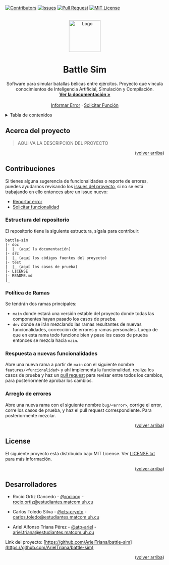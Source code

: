 <div id="top"></div>

[![Contributors][contributors-shield]][contributors-url]
[![Issues][issues-shield]][issues-url]
[![Pull Request][pull-request]][pull-request-url]
[![MIT License][license-shield]][license-url]



<!-- PROJECT LOGO -->
<br />
<div align="center">
  <a href="https://github.com/ArielTriana/battle-sim">
    <img src="https://ik.imagekit.io/atpariel/battle-sim_j-a6B50ZX?updatedAt=1634232107705" alt="Logo" width="100" height="100">
  </a>

<h1 align="center">Battle Sim</h3>

  <p align="center">
    Software para simular batallas bélicas entre ejércitos. Proyecto que vincula conocimientos de Inteligencia Artificial, Simulación y Compilación.
    <br />
    <a href="https://github.com/ArielTriana/battle-sim"><strong>Ver la documentación »</strong></a>
    <br />
    <br />
    <a href="https://github.com/ArielTriana/battle-sim/issues/new?assignees=&labels=bug%2C+help+wanted&template=reporte-de-error-en-el-proyecto.md&title=%5BERROR%5D">Informar Error</a>
    ·
    <a href="https://github.com/ArielTriana/battle-sim/issues/new?assignees=&labels=enhancement&template=solicitud-de-funci-n.md&title=%5BSOLICITUD%5D">Solicitar Función</a>
  </p>
</div>



<!-- TABLE OF CONTENTS -->
<details>
  <summary>Tabla de contenidos</summary>
  <ol>
    <li>
      <a href="#acerca-del-proyecto">Acerca del proyecto</a>
      <!--<ul>
        <li><a href="#built-with">Built With</a></li>
      </ul>-->
    </li>
    <!--
    <li>
      <a href="#getting-started">Getting Started</a>
      <ul>
        <li><a href="#prerequisites">Prerequisites</a></li>
        <li><a href="#installation">Installation</a></li>
      </ul>
    </li>
    <li><a href="#usage">Usage</a></li>
    <li><a href="#roadmap">Roadmap</a></li>
    -->
    <li><a href="#contribuciones">Contribuciones</a>
        <ul>
            <li><a href="#política-de-ramas">Política de ramas</a></li>
            <li><a href="#estuctura-del-repositorio">Estructura del repositorio</a></li>
            <li><a href="#respuesta-a-nuevas-funcionalidades">Respuesta a nuevas funcionalidades</a></li>
            <li><a href="#arreglo-de-errores">Arreglo de errores</a></li>
        </ul>
    </li>
    <li><a href="#licencia">Licencia</a></li>
    <li><a href="#desarrolladores">Desarrolladores</a></li>
  </ol>
</details>



<!-- ABOUT THE PROJECT -->
## Acerca del proyecto

> AQUI VA LA DESCRIPCION DEL PROYECTO

<p align="right">(<a href="#top">volver arriba</a>)</p>


<!-- 

### Built With

* [Next.js](https://nextjs.org/)
* [React.js](https://reactjs.org/)
* [Vue.js](https://vuejs.org/)
* [Angular](https://angular.io/)
* [Svelte](https://svelte.dev/)
* [Laravel](https://laravel.com)
* [Bootstrap](https://getbootstrap.com)
* [JQuery](https://jquery.com)

<p align="right">(<a href="#top">volver arriba</a>)</p>

-->

<!--
## Getting Started

This is an example of how you may give instructions on setting up your project locally.
To get a local copy up and running follow these simple example steps.

### Prerequisites

This is an example of how to list things you need to use the software and how to install them.
* npm
  ```sh
  npm install npm@latest -g
  ```

### Installation

1. Get a free API Key at [https://example.com](https://example.com)
2. Clone the repo
   ```sh
   git clone https://github.com/github_username/repo_name.git
   ```
3. Install NPM packages
   ```sh
   npm install
   ```
4. Enter your API in `config.js`
   ```js
   const API_KEY = 'ENTER YOUR API';
   ```

<p align="right">(<a href="#top">volver arriba</a>)</p>



## Usage

Use this space to show useful examples of how a project can be used. Additional screenshots, code examples and demos work well in this space. You may also link to more resources.

_For more examples, please refer to the [Documentation](https://example.com)_

<p align="right">(<a href="#top">volver arriba</a>)</p>



## Roadmap

- [] Feature 1
- [] Feature 2
- [] Feature 3
    - [] Nested Feature

See the [open issues](https://github.com/github_username/repo_name/issues) for a full list of proposed features (and known issues).

<p align="right">(<a href="#top">volver arriba</a>)</p>

-->

<!-- CONTRIBUTING -->
## Contribuciones

Si tienes alguna sugerencia de funcionalidades o reporte de errores, puedes ayudarnos revisando los [issues del proyecto](https://github.com/ArielTriana/battle-sim/issues), si no se está trabajando en ello entonces abre un issue nuevo:

- [Reportar error](https://github.com/ArielTriana/battle-sim/issues/new?assignees=&labels=bug%2C+help+wanted&template=reporte-de-error-en-el-proyecto.md&title=%5BERROR%5D)
- [Solicitar funcionalidad](https://github.com/ArielTriana/battle-sim/issues/new?assignees=&labels=enhancement&template=solicitud-de-funci-n.md&title=%5BSOLICITUD%5D)



### Estructura del repositorio

El repositorio tiene la siguiente estructura, sígala para contribuir:

```
battle-sim
|- doc
|  |_ (aquí la documentación)
|- src
|  |_ (aquí los códigos fuentes del proyecto)
|- test
|  |_ (aquí los casos de prueba)
|- LICENSE
|- README.md
|_
```
### Política de Ramas

Se tendrán dos ramas principales:

- `main` donde estará una versión estable del proyecto donde todas las componentes hayan pasado los casos de prueba.
- `dev` donde se irán mezclando las ramas resultantes de nuevas funcionalidades, corrección de errores y ramas personales. Luego de que en esta rama todo funcione bien y pase los casos de prueba entonces se mezcla hacia `main`. 

### Respuesta a nuevas funcionalidades

Abre una nueva rama a partir de `main` con el siguiente nombre `features/<funcionalidad>` y ahí implementa la funcionalidad, realiza los casos de prueba y haz un [pull request](https://docs.github.com/en/github/collaborating-with-pull-requests/proposing-changes-to-your-work-with-pull-requests/about-pull-requests) para revisar entre todos los cambios, para posteriormente aprobar los cambios.

### Arreglo de errores

Abre una nueva rama con el siguiente nombre `bug/<error>`, corrige el error, corre los casos de prueba, y haz el pull request correspondiente. Para posteriormente mezclar.

<p align="right">(<a href="#top">volver arriba</a>)</p>



<!-- LICENSE -->

## License

El siguiente proyecto está distribuido bajo MIT License. Ver [LICENSE.txt](https://github.com/ArielTriana/battle-sim/blob/main/LICENSE) para más información.

<p align="right">(<a href="#top">volver arriba</a>)</p>


<!-- Contributors -->

## Desarrolladores

- Rocio Ortiz Gancedo - [@rocioog](https://t.me/rocioog) - [rocio.ortiz@estudiantes.matcom.uh.cu](mailto:rocio.ortiz@estudiantes.matcom.uh.cu)

- Carlos Toledo Silva - [@cts-crypto](https://t.me/cts-crypto) - [carlos.toledo@estudiantes.matcom.uh.cu](mailto:carlos.toledo@estudiantes.matcom.uh.cu)

- Ariel Alfonso Triana Pérez - [@atp-ariel](https://t.me/atp-ariel) - [ariel.triana@estudiantes.matcom.uh.cu](mailto:ariel.triana@estudiantes.matcom.uh.cu)

Link del proyecto: [https://github.com/ArielTriana/battle-sim](https://github.com/ArielTriana/battle-sim)

<p align="right">(<a href="#top">volver arriba</a>)</p>






<!-- MARKDOWN LINKS & IMAGES -->
<!-- https://www.markdownguide.org/basic-syntax/#reference-style-links -->
[contributors-shield]: https://img.shields.io/github/contributors/ArielTriana/battle-sim.svg?style=for-the-badge
[contributors-url]: https://github.com/ArielTriana/battle-sim/graphs/contributors
[issues-shield]: https://img.shields.io/github/issues/ArielTriana/battle-sim.svg?style=for-the-badge
[issues-url]: https://github.com/ArielTriana/battle-sim/issues
[license-shield]: https://img.shields.io/github/license/ArielTriana/battle-sim.svg?style=for-the-badge
[license-url]: https://github.com/ArielTriana/battle-sim/blob/master/LICENSE.txt
[pull-request]: https://img.shields.io/github/issues-pr/ArielTriana/battle-sim.svg?style=for-the-badge
[pull-request-url]: https://github.com/ArielTriana/battle-sim/pulls